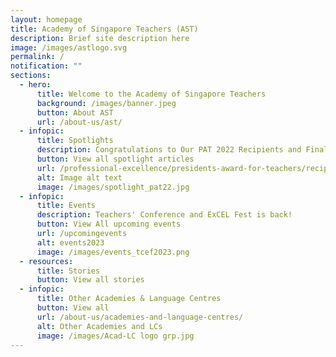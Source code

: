 ```yaml
---
layout: homepage
title: Academy of Singapore Teachers (AST)
description: Brief site description here
image: /images/astlogo.svg
permalink: /
notification: ""
sections:
  - hero:
      title: Welcome to the Academy of Singapore Teachers
      background: /images/banner.jpeg
      button: About AST
      url: /about-us/ast/
  - infopic:
      title: Spotlights
      description: Congratulations to Our PAT 2022 Recipients and Finalists!
      button: View all spotlight articles
      url: /professional-excellence/presidents-award-for-teachers/recipients-and-finalists/
      alt: Image alt text
      image: /images/spotlight_pat22.jpg
  - infopic:
      title: Events
      description: Teachers' Conference and ExCEL Fest is back!
      button: View All upcoming events
      url: /upcomingevents
      alt: events2023
      image: /images/events_tcef2023.png
  - resources:
      title: Stories
      button: View all stories
  - infopic:
      title: Other Academies & Language Centres
      button: View all
      url: /about-us/academies-and-language-centres/
      alt: Other Academies and LCs
      image: /images/Acad-LC logo grp.jpg
---
```

